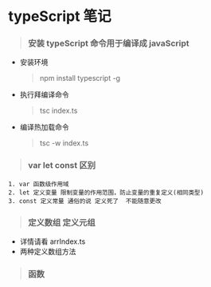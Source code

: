 # typeScript 笔记
> ###  安装 typeScript 命令用于编译成 javaScript
* 安装环境
    > npm install typescript -g 
* 执行拜编译命令
    > tsc index.ts 
* 编译热加载命令
    > tsc -w index.ts
 > ### var  let  const 区别
    1. var 函数级作用域 
    2. let 定义变量 限制变量的作用范围，防止变量的重复定义(相同类型)
    3. const 定义常量 通俗的说 定义死了  不能随意更改
> ### 定义数组   定义元组
* 详情请看 arrIndex.ts
* 两种定义数组方法

> ### 函数
    
